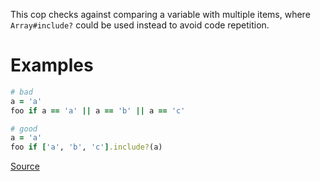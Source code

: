 
This cop checks against comparing a variable with multiple items, where
`Array#include?` could be used instead to avoid code repetition.

# Examples

```ruby
# bad
a = 'a'
foo if a == 'a' || a == 'b' || a == 'c'

# good
a = 'a'
foo if ['a', 'b', 'c'].include?(a)
```

[Source](http://www.rubydoc.info/gems/rubocop/RuboCop/Cop/Style/MultipleComparison)